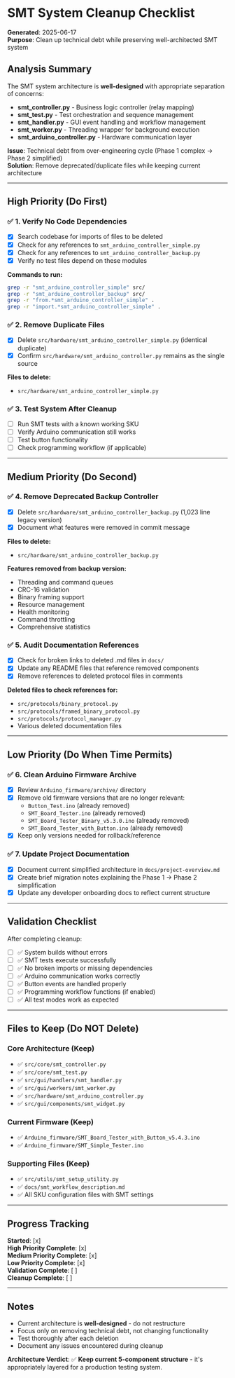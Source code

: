 # SMT System Cleanup Checklist

**Generated**: 2025-06-17  
**Purpose**: Clean up technical debt while preserving well-architected SMT system

## Analysis Summary

The SMT system architecture is **well-designed** with appropriate separation of concerns:
- **smt_controller.py** - Business logic controller (relay mapping)
- **smt_test.py** - Test orchestration and sequence management  
- **smt_handler.py** - GUI event handling and workflow management
- **smt_worker.py** - Threading wrapper for background execution
- **smt_arduino_controller.py** - Hardware communication layer

**Issue**: Technical debt from over-engineering cycle (Phase 1 complex → Phase 2 simplified)  
**Solution**: Remove deprecated/duplicate files while keeping current architecture

---

## High Priority (Do First)

### ✅ 1. Verify No Code Dependencies
- [x] Search codebase for imports of files to be deleted
- [x] Check for any references to `smt_arduino_controller_simple.py`  
- [x] Check for any references to `smt_arduino_controller_backup.py`
- [x] Verify no test files depend on these modules

**Commands to run:**
```bash
grep -r "smt_arduino_controller_simple" src/
grep -r "smt_arduino_controller_backup" src/
grep -r "from.*smt_arduino_controller_simple" .
grep -r "import.*smt_arduino_controller_simple" .
```

### ✅ 2. Remove Duplicate Files
- [x] Delete `src/hardware/smt_arduino_controller_simple.py` (identical duplicate)
- [x] Confirm `src/hardware/smt_arduino_controller.py` remains as the single source

**Files to delete:**
- `src/hardware/smt_arduino_controller_simple.py`

### ✅ 3. Test System After Cleanup  
- [ ] Run SMT tests with a known working SKU
- [ ] Verify Arduino communication still works
- [ ] Test button functionality
- [ ] Check programming workflow (if applicable)

---

## Medium Priority (Do Second)

### ✅ 4. Remove Deprecated Backup Controller
- [x] Delete `src/hardware/smt_arduino_controller_backup.py` (1,023 line legacy version)
- [x] Document what features were removed in commit message

**Files to delete:**
- `src/hardware/smt_arduino_controller_backup.py`

**Features removed from backup version:**
- Threading and command queues
- CRC-16 validation
- Binary framing support
- Resource management
- Health monitoring
- Command throttling
- Comprehensive statistics

### ✅ 5. Audit Documentation References
- [x] Check for broken links to deleted .md files in `docs/`
- [x] Update any README files that reference removed components
- [x] Remove references to deleted protocol files in comments

**Deleted files to check references for:**
- `src/protocols/binary_protocol.py`
- `src/protocols/framed_binary_protocol.py`
- `src/protocols/protocol_manager.py`
- Various deleted documentation files

---

## Low Priority (Do When Time Permits)

### ✅ 6. Clean Arduino Firmware Archive
- [x] Review `Arduino_firmware/archive/` directory
- [x] Remove old firmware versions that are no longer relevant:
  - `Button_Test.ino` (already removed)
  - `SMT_Board_Tester.ino` (already removed)
  - `SMT_Board_Tester_Binary_v5.3.0.ino` (already removed)
  - `SMT_Board_Tester_with_Button.ino` (already removed)
- [x] Keep only versions needed for rollback/reference

### ✅ 7. Update Project Documentation
- [x] Document current simplified architecture in `docs/project-overview.md`
- [x] Create brief migration notes explaining the Phase 1 → Phase 2 simplification
- [x] Update any developer onboarding docs to reflect current structure

---

## Validation Checklist

After completing cleanup:

- [ ] ✅ System builds without errors
- [ ] ✅ SMT tests execute successfully  
- [ ] ✅ No broken imports or missing dependencies
- [ ] ✅ Arduino communication works correctly
- [ ] ✅ Button events are handled properly
- [ ] ✅ Programming workflow functions (if enabled)
- [ ] ✅ All test modes work as expected

---

## Files to Keep (Do NOT Delete)

### Core Architecture (Keep)
- ✅ `src/core/smt_controller.py`
- ✅ `src/core/smt_test.py` 
- ✅ `src/gui/handlers/smt_handler.py`
- ✅ `src/gui/workers/smt_worker.py`
- ✅ `src/hardware/smt_arduino_controller.py`
- ✅ `src/gui/components/smt_widget.py`

### Current Firmware (Keep)
- ✅ `Arduino_firmware/SMT_Board_Tester_with_Button_v5.4.3.ino`
- ✅ `Arduino_firmware/SMT_Simple_Tester.ino`

### Supporting Files (Keep)
- ✅ `src/utils/smt_setup_utility.py`
- ✅ `docs/smt_workflow_description.md`
- ✅ All SKU configuration files with SMT settings

---

## Progress Tracking

**Started**: [x]  
**High Priority Complete**: [x]  
**Medium Priority Complete**: [x]  
**Low Priority Complete**: [x]  
**Validation Complete**: [ ]  
**Cleanup Complete**: [ ]

---

## Notes

- Current architecture is **well-designed** - do not restructure
- Focus only on removing technical debt, not changing functionality
- Test thoroughly after each deletion
- Document any issues encountered during cleanup

**Architecture Verdict**: ✅ **Keep current 5-component structure** - it's appropriately layered for a production testing system.
